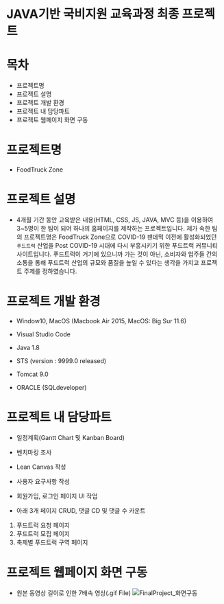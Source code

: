 # JAVA기반 국비지원 교육과정 최종 프로젝트
# 목차
- 프로젝트명
- 프로젝트 설명
- 프로젝트 개발 환경
- 프로젝트 내 담당파트
- 프로젝트 웹페이지 화면 구동

# 프로젝트명
  - FoodTruck Zone

# 프로젝트 설명
  - 4개월 기간 동안 교육받은 내용(HTML, CSS, JS, JAVA, MVC 등)을 이용하여 3~5명이 한 팀이 되어 하나의 홈페이지를 제작하는 프로젝트입니다.
  제가 속한 팀의 프로젝트명은 FoodTruck Zone으로 COVID-19 팬데믹 이전에 활성화되었던 `푸드트럭` 산업을 Post COVID-19 시대에 다시 부흥시키기 위한 푸드트럭 커뮤니티 사이트입니다. 
  푸드트럭이 거기에 있으니까 가는 것이 아닌, 소비자와 업주들 간의 소통을 통해 푸드트럭 산업의 규모와 품질을 높일 수 있다는 생각을 가지고 프로젝트 주제를 정하였습니다.

# 프로젝트 개발 환경
  - Window10, MacOS (Macbook Air 2015, MacOS: Big Sur 11.6)

  - Visual Studio Code

  - Java 1.8
  - STS (version : 9999.0 released)
  - Tomcat 9.0
  - ORACLE (SQLdeveloper)

# 프로젝트 내 담당파트
  - 일정계획(Gantt Chart 및 Kanban Board)
  - 벤치마킹 조사
  - Lean Canvas 작성
  - 사용자 요구사항 작성

- 회원가입, 로그인 페이지 UI 작업
- 아래 3개 페이지 CRUD, 댓글 CD 및 댓글 수 카운트
 1. 푸드트럭 요청 페이지
 2. 푸드트럭 모집 페이지
 3. 축제별 푸드트럭 구역 페이지

# 프로젝트 웹페이지 화면 구동
  - 원본 동영상 길이로 인한 7배속 영상(.gif File)
![FinalProject_화면구동](https://user-images.githubusercontent.com/90893838/140254534-913b6044-fe81-4a9f-824c-3f61f815f16b.gif)
